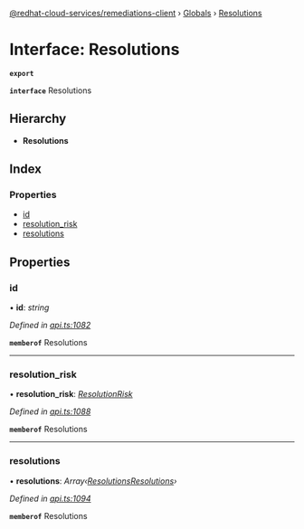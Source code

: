 [@redhat-cloud-services/remediations-client](../README.md) › [Globals](../globals.md) › [Resolutions](resolutions.md)

# Interface: Resolutions

**`export`** 

**`interface`** Resolutions

## Hierarchy

* **Resolutions**

## Index

### Properties

* [id](resolutions.md#id)
* [resolution_risk](resolutions.md#resolution_risk)
* [resolutions](resolutions.md#resolutions)

## Properties

###  id

• **id**: *string*

*Defined in [api.ts:1082](https://github.com/RedHatInsights/javascript-clients/blob/master/packages/remediations/api.ts#L1082)*

**`memberof`** Resolutions

___

###  resolution_risk

• **resolution_risk**: *[ResolutionRisk](../enums/resolutionrisk.md)*

*Defined in [api.ts:1088](https://github.com/RedHatInsights/javascript-clients/blob/master/packages/remediations/api.ts#L1088)*

**`memberof`** Resolutions

___

###  resolutions

• **resolutions**: *Array‹[ResolutionsResolutions](resolutionsresolutions.md)›*

*Defined in [api.ts:1094](https://github.com/RedHatInsights/javascript-clients/blob/master/packages/remediations/api.ts#L1094)*

**`memberof`** Resolutions
